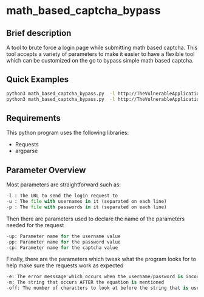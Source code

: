 # math_based_captcha_bypass

## Brief description
A tool to brute force a login page while submitting math based captcha.
This tool accepts a variety of parameters to make it easier to have a flexible tool which can be customized on the go to bypass simple math based captcha.

## Quick Examples
```sh
python3 math_based_captcha_bypass.py  -l http://TheVulnerableApplication/login -m "?" -off 15 -u usernames.txt -p passwords.txt -up username -pp password -cp captcha
python3 math_based_captcha_bypass.py  -l http://TheVulnerableApplication/login -m "?" -off 15 -u usern.txt -p pass.txt```
```
## Requirements
This python program uses the following libraries:
- Requests
- argparse

## Parameter Overview
Most parameters are straightforward such as:
```py
-l : The URL to send the login request to
-u : The file with usernames in it (separated on each line)
-p : The file with passwords in it (separated on each line)
```
Then there are parameters used to declare the name of the parameters needed for the request
```py
-up: Parameter name for the username value
-pp: Parameter name for the password value
-cp: Parameter name for the captcha value 
```
Finally, there are the parameters which tweak what the program looks for to help make sure the requests work as expected
```py
-e: The error messsage which occurs when the username/password is incorrect
-m: The string that occurs AFTER the equation is mentioned
-off: The number of characters to look at before the string that is used to find the equation. This one might take some trial and error as it needs to have the equation at the front of the parmeter it creates
```
